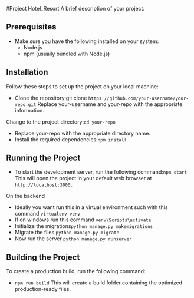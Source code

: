 #Project Hotel_Resort
A brief description of your project.

## Prerequisites

- Make sure you have the following installed on your system:
  - Node.js
  - npm (usually bundled with Node.js)

## Installation

Follow these steps to set up the project on your local machine:

- Clone the repository:git clone `https://github.com/your-username/your-repo.git`
  Replace your-username and your-repo with the appropriate information.

Change to the project directory:`cd your-repo`

- Replace your-repo with the appropriate directory name.
- Install the required dependencies:`npm install`

## Running the Project

- To start the development server, run the following command:`npm start`
  This will open the project in your default web browser at `http://localhost:3000.`

On the backend

- Ideally you want run this in a virtual environment such with this command `virtualenv venv`
- If on windows run this command `venv\Scripts\activate`
- Initialize the migrations`python manage.py makemigrations`
- Migrate the files `python manage.py migrate`
- Now run the server `python manage.py runserver`

## Building the Project

To create a production build, run the following command:

- `npm run build`
  This will create a build folder containing the optimized production-ready files.
